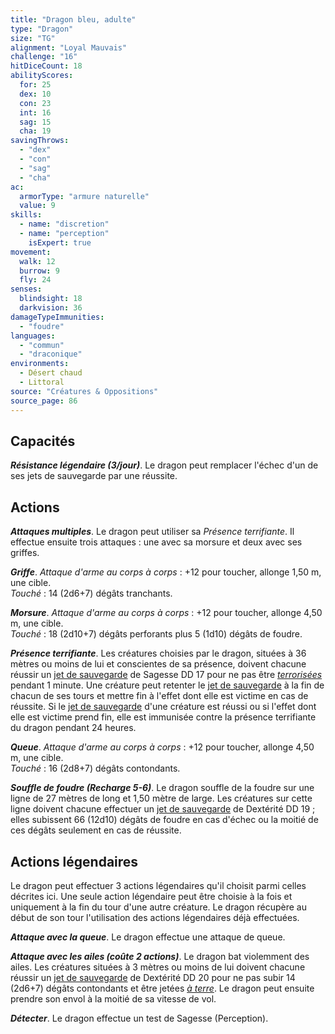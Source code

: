 ```yaml
---
title: "Dragon bleu, adulte"
type: "Dragon"
size: "TG"
alignment: "Loyal Mauvais"
challenge: "16"
hitDiceCount: 18
abilityScores:
  for: 25
  dex: 10
  con: 23
  int: 16
  sag: 15
  cha: 19
savingThrows:
  - "dex"
  - "con"
  - "sag"
  - "cha"
ac:
  armorType: "armure naturelle"
  value: 9
skills:
  - name: "discretion"
  - name: "perception"
    isExpert: true
movement:
  walk: 12
  burrow: 9
  fly: 24
senses:
  blindsight: 18
  darkvision: 36
damageTypeImmunities:
  - "foudre"
languages:
  - "commun"
  - "draconique"
environments:
  - Désert chaud
  - Littoral
source: "Créatures & Oppositions"
source_page: 86
---
```

## Capacités
_**Résistance légendaire (3/jour)**_. Le dragon peut remplacer l'échec d'un de ses jets de sauvegarde par une réussite.

## Actions
_**Attaques multiples**_. Le dragon peut utiliser sa _Présence terrifiante_. Il effectue ensuite trois attaques : une avec sa morsure et deux avec ses griffes.

_**Griffe**_. _Attaque d'arme au corps à corps_ : +12 pour toucher, allonge 1,50 m, une cible.  
_Touché_ : 14 (2d6+7) dégâts tranchants.

_**Morsure**_. _Attaque d'arme au corps à corps_ : +12 pour toucher, allonge 4,50 m, une cible.  
_Touché_ : 18 (2d10+7) dégâts perforants plus 5 (1d10) dégâts de foudre.

_**Présence terrifiante**_. Les créatures choisies par le dragon, situées à 36 mètres ou moins de lui et conscientes de sa présence, doivent chacune réussir un [jet de sauvegarde](/utiliser-les-caracteristiques/#jets-de-sauvegarde) de Sagesse DD 17 pour ne pas être [_terrorisées_](/gerer-la-sante-du-personnage/#terrorise) pendant 1 minute. Une créature peut retenter le [jet de sauvegarde](/utiliser-les-caracteristiques/#jets-de-sauvegarde) à la fin de chacun de ses tours et mettre fin à l'effet dont elle est victime en cas de réussite. Si le [jet de sauvegarde](/utiliser-les-caracteristiques/#jets-de-sauvegarde) d'une créature est réussi ou si l'effet dont elle est victime prend fin, elle est immunisée contre la présence terrifiante du dragon pendant 24 heures.

_**Queue**_. _Attaque d'arme au corps à corps_ : +12 pour toucher, allonge 4,50 m, une cible.  
_Touché_ : 16 (2d8+7) dégâts contondants.

_**Souffle de foudre (Recharge 5-6)**_. Le dragon souffle de la foudre sur une ligne de 27 mètres de long et 1,50 mètre de large. Les créatures sur cette ligne doivent chacune effectuer un [jet de sauvegarde](/utiliser-les-caracteristiques/#jets-de-sauvegarde) de Dextérité DD 19 ; elles subissent 66 (12d10) dégâts de foudre en cas d'échec ou la moitié de ces dégâts seulement en cas de réussite.

## Actions légendaires
Le dragon peut effectuer 3 actions légendaires qu'il choisit parmi celles décrites ici. Une seule action légendaire peut être choisie à la fois et uniquement à la fin du tour d'une autre créature. Le dragon récupère au début de son tour l'utilisation des actions légendaires déjà effectuées.

_**Attaque avec la queue**_. Le dragon effectue une attaque de queue.

_**Attaque avec les ailes (coûte 2 actions)**_. Le dragon bat violemment des ailes. Les créatures situées à 3 mètres ou moins de lui doivent chacune réussir un [jet de sauvegarde](/utiliser-les-caracteristiques/#jets-de-sauvegarde) de Dextérité DD 20 pour ne pas subir 14 (2d6+7) dégâts contondants et être jetées [_à terre_](/gerer-la-sante-du-personnage/#a-terre). Le dragon peut ensuite prendre son envol à la moitié de sa vitesse de vol.

_**Détecter**_. Le dragon effectue un test de Sagesse (Perception).
